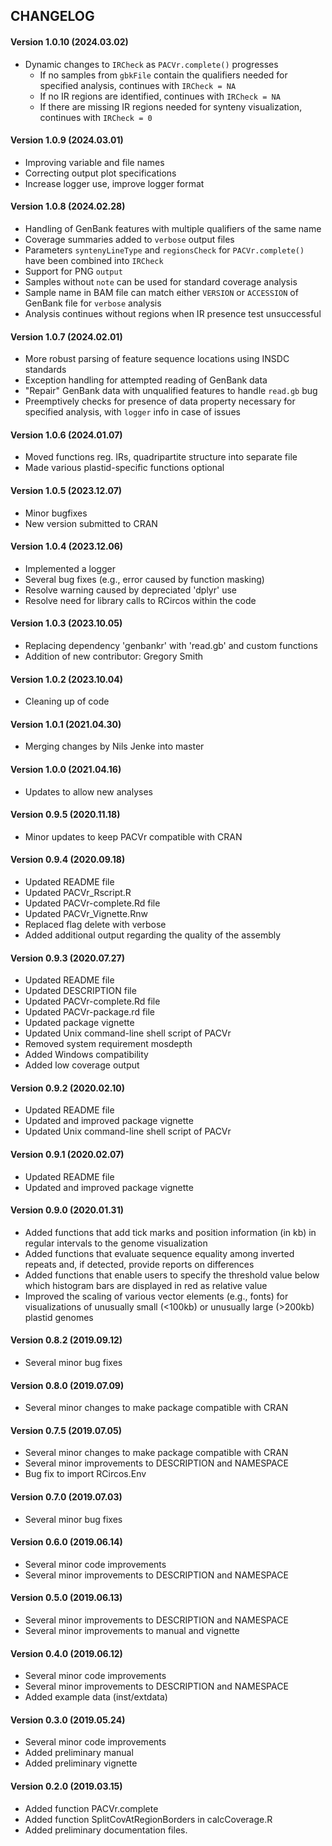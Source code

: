 CHANGELOG
---------

#### Version 1.0.10 (2024.03.02)
* Dynamic changes to `IRCheck` as `PACVr.complete()` progresses
  * If no samples from `gbkFile` contain the qualifiers needed for specified analysis, continues with `IRCheck = NA`
  * If no IR regions are identified, continues with `IRCheck = NA`
  * If there are missing IR regions needed for synteny visualization, continues with `IRCheck = 0`

#### Version 1.0.9 (2024.03.01)
* Improving variable and file names
* Correcting output plot specifications
* Increase logger use, improve logger format

#### Version 1.0.8 (2024.02.28)
* Handling of GenBank features with multiple qualifiers of the same name
* Coverage summaries added to `verbose` output files
* Parameters `syntenyLineType` and `regionsCheck` for `PACVr.complete()` have been combined into `IRCheck`
* Support for PNG `output`
* Samples without `note` can be used for standard coverage analysis
* Sample name in BAM file can match either `VERSION` or `ACCESSION` of GenBank file for `verbose` analysis
* Analysis continues without regions when IR presence test unsuccessful 

#### Version 1.0.7 (2024.02.01)
* More robust parsing of feature sequence locations using INSDC standards
* Exception handling for attempted reading of GenBank data
* "Repair" GenBank data with unqualified features to handle `read.gb` bug 
* Preemptively checks for presence of data property necessary for specified analysis, with `logger` info in case of issues

#### Version 1.0.6 (2024.01.07)
* Moved functions reg. IRs, quadripartite structure into separate file
* Made various plastid-specific functions optional

#### Version 1.0.5 (2023.12.07)
* Minor bugfixes
* New version submitted to CRAN

#### Version 1.0.4 (2023.12.06)
* Implemented a logger
* Several bug fixes (e.g., error caused by function masking)
* Resolve warning caused by depreciated 'dplyr' use
* Resolve need for library calls to RCircos within the code

#### Version 1.0.3 (2023.10.05)
* Replacing dependency 'genbankr' with 'read.gb' and custom functions
* Addition of new contributor: Gregory Smith

#### Version 1.0.2 (2023.10.04)
* Cleaning up of code

#### Version 1.0.1 (2021.04.30)
* Merging changes by Nils Jenke into master

#### Version 1.0.0 (2021.04.16)
* Updates to allow new analyses

#### Version 0.9.5 (2020.11.18)
* Minor updates to keep PACVr compatible with CRAN

#### Version 0.9.4 (2020.09.18)
* Updated README file
* Updated PACVr_Rscript.R
* Updated PACVr-complete.Rd file
* Updated PACVr_Vignette.Rnw
* Replaced flag delete with verbose
* Added additional output regarding the quality of the assembly

#### Version 0.9.3 (2020.07.27)
* Updated README file
* Updated DESCRIPTION file
* Updated PACVr-complete.Rd file
* Updated PACVr-package.rd file
* Updated package vignette
* Updated Unix command-line shell script of PACVr
* Removed system requirement mosdepth
* Added Windows compatibility
* Added low coverage output

#### Version 0.9.2 (2020.02.10)
* Updated README file
* Updated and improved package vignette
* Updated Unix command-line shell script of PACVr

#### Version 0.9.1 (2020.02.07)
* Updated README file
* Updated and improved package vignette

#### Version 0.9.0 (2020.01.31)
* Added functions that add tick marks and position information (in kb) in regular intervals to the genome visualization
* Added functions that evaluate sequence equality among inverted repeats and, if detected, provide reports on differences
* Added functions that enable users to specify the threshold value below which histogram bars are displayed in red as relative value
* Improved the scaling of various vector elements (e.g., fonts) for visualizations of unusually small (<100kb) or unusually large (>200kb) plastid genomes

#### Version 0.8.2 (2019.09.12)
* Several minor bug fixes

#### Version 0.8.0 (2019.07.09)
* Several minor changes to make package compatible with CRAN

#### Version 0.7.5 (2019.07.05)
* Several minor changes to make package compatible with CRAN
* Several minor improvements to DESCRIPTION and NAMESPACE
* Bug fix to import RCircos.Env

#### Version 0.7.0 (2019.07.03)
* Several minor bug fixes

#### Version 0.6.0 (2019.06.14)
* Several minor code improvements
* Several minor improvements to DESCRIPTION and NAMESPACE

#### Version 0.5.0 (2019.06.13)
* Several minor improvements to DESCRIPTION and NAMESPACE
* Several minor improvements to manual and vignette

#### Version 0.4.0 (2019.06.12)
* Several minor code improvements
* Several minor improvements to DESCRIPTION and NAMESPACE
* Added example data (inst/extdata)

#### Version 0.3.0 (2019.05.24)
* Several minor code improvements
* Added preliminary manual
* Added preliminary vignette

#### Version 0.2.0 (2019.03.15)
* Added function PACVr.complete
* Added function SplitCovAtRegionBorders in calcCoverage.R
* Added preliminary documentation files.
